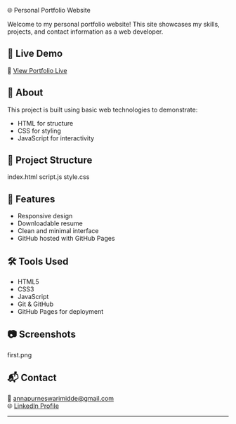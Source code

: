  🌐 Personal Portfolio Website

Welcome to my personal portfolio website! This site showcases my skills, projects, and contact information as a web developer.

## 🚀 Live Demo

🔗 [View Portfolio Live](https://annapurneswari4579.github.io/portfolio/)

## 📌 About

This project is built using basic web technologies to demonstrate:
- HTML for structure
- CSS for styling
- JavaScript for interactivity

## 📁 Project Structure
index.html
script.js
style.css

## 🎯 Features

- Responsive design
- Downloadable resume
- Clean and minimal interface
- GitHub hosted with GitHub Pages

## 🛠️ Tools Used

- HTML5
- CSS3
- JavaScript
- Git & GitHub
- GitHub Pages for deployment

## 📷 Screenshots

first.png

## 📬 Contact

📧 annapurneswarimidde@gmail.com  
🌐 [LinkedIn Profile](www.linkedin.com/in/annapurneswari-midde-346b05270)

---

